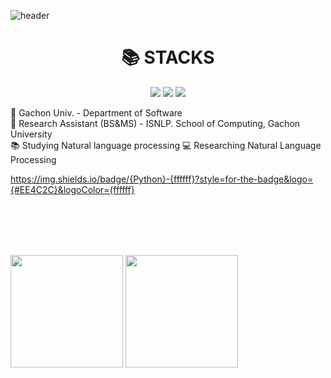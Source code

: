 ![header](https://capsule-render.vercel.app/api?type=waving&color=auto&height=300&section=header&text=RyuSangYEON&fontSize=70)


<div align=center><h1>📚 STACKS</h1></div>

<div align=center> 
  <img src="https://img.shields.io/badge/java-007396?style=for-the-badge&logo=java&logoColor=white">
  <img src="https://img.shields.io/badge/python-3776AB?style=for-the-badge&logo=python&logoColor=white">
  <img src="https://img.shields.io/badge/pytorch-#EE4C2C?style=for-the-badge&logo=pytorch&logoColor=white">
</div>

🏫 Gachon Univ. - Department of Software  
🔬 Research Assistant (BS&MS) - ISNLP. School of Computing, Gachon University  
📚 Studying Natural language processing 
💻 Researching Natural Language Processing  

https://img.shields.io/badge/{Python}-{ffffff}?style=for-the-badge&logo={#EE4C2C}&logoColor={ffffff}
  
<br/><br/><br/><br/>
<p>
  <img height="180em" src="https://github-readme-stats.vercel.app/api?username=YEonleo&show_icons=true&include_all_commits=true&bg_color=30,e96443,904e95&title_color=fff&text_color=fff">
  <img height="180em" src="https://github-readme-stats.vercel.app/api/top-langs/?username=YEonleo&layout=compact&bg_color=30,e96443,904e95&title_color=fff&text_color=fff">
</p>
